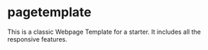 # pagetemplate

This is a classic Webpage Template for a starter. It includes all the responsive features.
